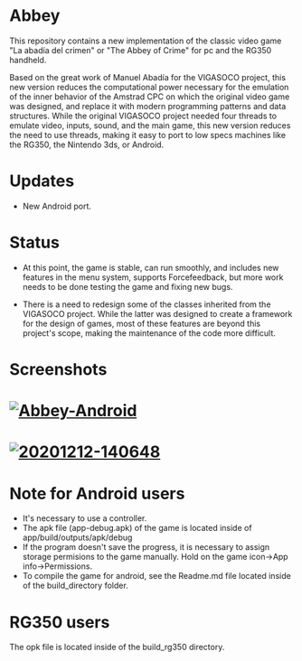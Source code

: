 # Abbey

This repository contains a new implementation of the classic video game "La abadía del crimen" or "The Abbey of Crime" for pc and the RG350 handheld. 

Based on the great work of Manuel Abadía for the VIGASOCO project, this new version reduces the computational power necessary for the emulation of the inner behavior of the Amstrad CPC on which the original video game was designed, and replace it with modern programming patterns and data structures. While the original VIGASOCO project needed four threads to emulate video, inputs, sound, and the main game, this new version reduces the need to use threads, making it easy to port to low specs machines like the RG350, the Nintendo 3ds, or Android.

# Updates
* New Android port. 

# Status
* At this point, the game is stable, can run smoothly, and includes new features in the menu system, supports Forcefeedback, but more work needs to be done testing the game and fixing new bugs.

* There is a need to redesign some of the classes inherited from the VIGASOCO project. While the latter was designed to create a framework for the design of games, most of these features are beyond this project's scope, making the maintenance of the code more difficult.

# Screenshots
# <a href="https://ibb.co/2KYmxMj"><img src="https://i.ibb.co/nk8Z91D/Abbey-Android.png" alt="Abbey-Android" border="0" /></a>
# <a href="https://ibb.co/8PGLLFJ"><img src="https://i.ibb.co/sscddLh/20201212-140648.jpg" alt="20201212-140648" border="0"></a>

# Note for Android users
* It's necessary to use a controller.
* The apk file (app-debug.apk) of the game is located inside of app/build/outputs/apk/debug
* If the program doesn't save the progress, it is necessary to assign storage permisions to the game manually. Hold on the game icon->App info->Permissions.
* To compile the game for android, see the Readme.md file located inside of the build_directory folder.

# RG350 users
The opk file is located inside of the build_rg350 directory.

